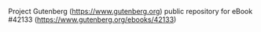 Project Gutenberg (https://www.gutenberg.org) public repository for eBook #42133 (https://www.gutenberg.org/ebooks/42133)
